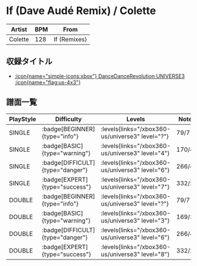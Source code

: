 # If (Dave Audé Remix) / Colette

|Artist|BPM|From|
|------|---|----|
|Colette|128|If (Remixes)|

## 収録タイトル

- [:icon{name="simple-icons:xbox"} DanceDanceRevolution UNIVERSE3 :icon{name="flag:us-4x3"}](/xbox360-us/universe3)

## 譜面一覧

|PlayStyle|Difficulty|Levels|Notes|Movie|
|---------|----------|------|-----|-----|
|SINGLE| :badge[BEGINNER]{type="info"}| :levels{links="/xbox360-us/universe3" level="?"}|79/7||
|SINGLE| :badge[BASIC]{type="warning"}| :levels{links="/xbox360-us/universe3" level="4"}|170/40||
|SINGLE| :badge[DIFFICULT]{type="danger"}| :levels{links="/xbox360-us/universe3" level="6"}|266/43||
|SINGLE| :badge[EXPERT]{type="success"}| :levels{links="/xbox360-us/universe3" level="7"}|332/25||
|DOUBLE| :badge[BEGINNER]{type="info"}| :levels{links="/xbox360-us/universe3" level="?"}|79/7||
|DOUBLE| :badge[BASIC]{type="warning"}| :levels{links="/xbox360-us/universe3" level="3"}|169/36||
|DOUBLE| :badge[DIFFICULT]{type="danger"}| :levels{links="/xbox360-us/universe3" level="6"}|266/43||
|DOUBLE| :badge[EXPERT]{type="success"}| :levels{links="/xbox360-us/universe3" level="8"}|332/28||
